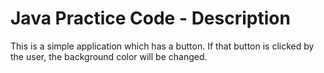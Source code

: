 # Java Practice Code - Description
This is a simple application which has a button. If that button is clicked by the user, the background color will be changed.
